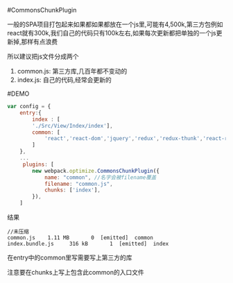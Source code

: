 #CommonsChunkPlugin

一般的SPA项目打包起来如果都如果都放在一个js里,可能有4,500k,第三方包例如react就有300k,我们自己的代码只有100k左右,如果每次更新都把单独的一个js更新掉,那样有点浪费

所以建议把js文件分成两个

1. common.js: 第三方库,几百年都不变动的 
2. index.js: 自己的代码,经常会更新的


#DEMO

```javascript
var config = {
	entry:{ 
        index : [
        './Src/View/Index/index'],
        common: [
            'react','react-dom','jquery','redux','redux-thunk','react-redux','underscore','k-logging','k-report'
        ]
    },
    ...
     plugins: [
        new webpack.optimize.CommonsChunkPlugin({
            name: "common", //名字会被filename覆盖
            filename: "common.js",
            chunks: ['index'],
        }),
    ]
```

结果
```shell
//未压缩
common.js    1.11 MB       0  [emitted]  common
index.bundle.js     316 kB       1  [emitted]  index
```

在entry中的common里写需要写上第三方的库

注意要在chunks上写上包含此common的入口文件



